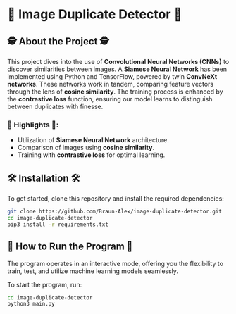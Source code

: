 # 📸 Image Duplicate Detector 📸

## 🕵️ About the Project 🕵️

This project dives into the use of **Convolutional Neural Networks (CNNs)** to discover similarities between images. A **Siamese Neural Network** has been implemented using Python and TensorFlow, powered by twin **ConvNeXt networks**. These networks work in tandem, comparing feature vectors through the lens of **cosine similarity**. The training process is enhanced by the **contrastive loss** function, ensuring our model learns to distinguish between duplicates with finesse.

### 🌟 Highlights 🌟:

- Utilization of **Siamese Neural Network** architecture.
- Comparison of images using **cosine similarity**.
- Training with **contrastive loss** for optimal learning.

## 🛠 Installation 🛠

To get started, clone this repository and install the required dependencies:

```bash
git clone https://github.com/Braun-Alex/image-duplicate-detector.git
cd image-duplicate-detector
pip3 install -r requirements.txt
```

## 🚀 How to Run the Program 🚀

The program operates in an interactive mode, offering you the flexibility to train, test, and utilize machine learning models seamlessly.

To start the program, run:

```bash
cd image-duplicate-detector
python3 main.py
```

